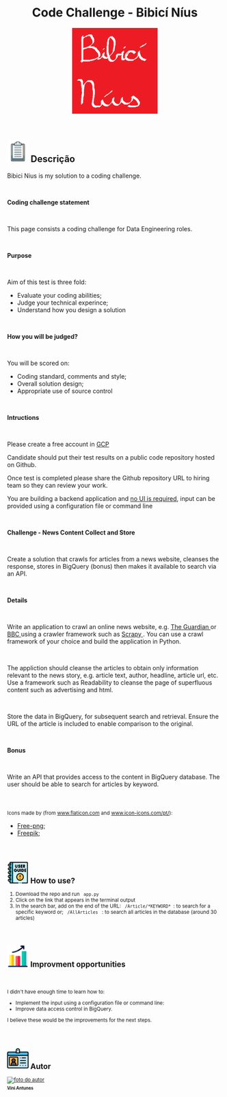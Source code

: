 <h1 align="center"> <strong align="center"> Code Challenge - Bibicí Níus </strong> </h1>

<p align="center">
    <img src="./img/Bibici_Nius.png" width=200px/>
</p>

<br>

<h2><img src="./img/descricao.svg" width=50px/> Descrição </h2>

<div>
<p> Bibici Nius is my solution to a coding challenge. </p>

<br>

<p><b> Coding challenge statement </b></p>

<br>

<p> This page consists a coding challenge for Data Engineering roles. </p>

<br>

<p><b> Purpose </b></p>

<br>

<p> Aim of this test is three fold:
    <ul>
        <li>Evaluate your coding abilities;</li>
        <li>Judge your technical experince;</li>
        <li>Understand how you design a solution</li>
    </ul>
</p>

<br>

<p><b> How you will be judged? </b></p>

<br>

<p> You will be scored on:
    <ul>
        <li>Coding standard, comments and style;</li>
        <li>Overall solution design;</li>
        <li>Appropriate use of source control</li>
    </ul>
</p>

<br>

<p><b> Intructions </b></p>

<br>

<p> Please create a free account in <a href="https://cloud.google.com/free" target="_blank"> GCP </a>

<p> Candidate should put their test results on a public code repository hosted on Github. </p>

<p> Once test is completed please share the Github repository URL to hiring team so they can review your work.</p>

<p> You are building a backend application and <u>no UI is required</u>, input can be provided using a configuration file or command line </p>

<br>

<p><b> Challenge - News Content Collect and Store </b></p>

<br>

<p> Create a solution that crawls for articles from a news website, cleanses the response, stores in BigQuery (bonus) then makes it available to search via an API. </p>

<br>

<p><b> Details </b></p>

<br>

<p> Write an application to crawl an online news website, e.g. <a href="https://www.theguardian.com/au" target="_blank"> The Guardian </a> or <a href="https://www.bbc.com" target="_blank"> BBC </a> using a crawler framework such as <a href="http://scrapy.org/" target="_blank"> Scrapy </a>. You can use a crawl framework of your choice and build the application in Python. </p>

<br>

<p> The appliction should cleanse the articles to obtain only information relevant to the news story, e.g. article text, author, headline, article url, etc. Use a framework such as Readability to cleanse the page of superfluous content such as advertising and html. </p>

<br>

<p> Store the data in BigQuery, for subsequent search and retrieval. Ensure the URL of the article is included to enable comparison to the original. </p>

<br>

<p><b> Bonus </b></p>

<br>

<p> Write an API that provides access to the content in BigQuery database. The user should be able to search for articles by keyword. </p>

</div>

<br>

<p>
  <sub>
    <adress>
      Icons made by (from <a href="https://www.flaticon.com/br/" target="_blank" title="Flaticon"> www.flaticon.com</a> and <a href="https://icon-icons.com/pt/" target="_blank" title="Icon-Icons">www.icon-icons.com/pt/</a>):
      <ul>
        <li><a href="https://www.pngfuel.com/free-png/wmpfw" target="_blank" title="pngfuel">Free-png</a>;</li>
        <li><a href="https://www.flaticon.com/br/autores/freepik" target="_blank" title="Freepik">Freepik</a>;</li>
      </ul>
    </adress>
  <sub>
</p>

<br>

<h2><img src="./img/user_guide.png" width=50px/> How to use? </h2>
<ol>
  <li> Download the repo and run <code> app.py </code></li>
  <li> Click on the link that appears in the terminal output </li>
  <li> In the search bar, add on the end of the URL:
    <code> /Article/*KEYWORD* </code>: to search for a specific keyword or;
    <code> /AllArticles </code> : to search all articles in the database (around 30 articles)
  </li>
</ol>
  <br>

<h2><img src="./img/melhorias.png" width=50px/> Improvment opportunities </h2>
<br>
<p> I didn't have enough time to learn how to:</p>
  <ul>
    <li> Implement the input using a configuration file or command line: </li>
    <li> Improve data access control in BigQuery. </li>
  </ul>
<p> I believe these would be the improvements for the next steps. </p>

<br>

<h2><img src="./img/autor.svg" width=50px/> Autor </h2>

<a href="https://www.linkedin.com/in/vini-antunes/" target="_blank"><img src="https://avatars0.githubusercontent.com/u/57882903?s=460&u=caee8cc76060b036952e169feba0449f2d43519e&v=4" width="140px;" alt="foto do autor"/>
<br>
<sub><b>Vini Antunes</b></sub>
</a>
